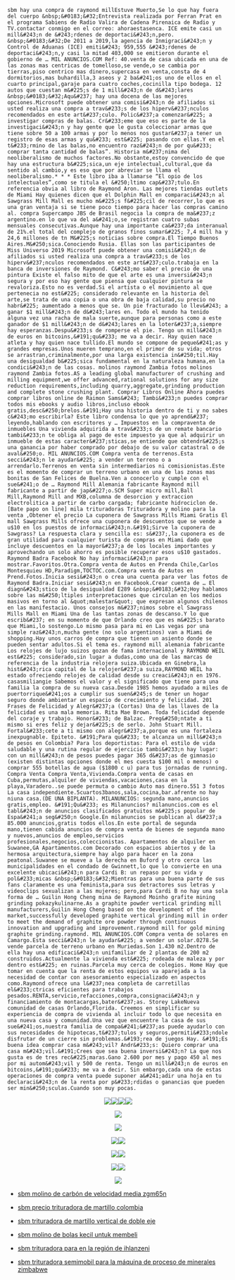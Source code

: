 
```
sbm hay una compra de raymond millEstuve Muerto,Se lo que hay fuera del cuerpo &nbsp;&#0183;&#32;Entrevista realizada por Ferran Prat en el programa Sabiens de Radio Valira de Cadena Pirenaica de Radio y TV.contactar conmigo en el correo: ahoraestasenca. ICE emite casi un mill&#243;n de &#243;rdenes de deportaci&#243;n,pero. &nbsp;&#0183;&#32;De 2011 a 2019,la agencia de Inmigraci&#243;n y Control de Aduanas (ICE) emiti&#243; 959,555 &#243;rdenes de deportaci&#243;n,y casi la mitad 403,000 se emitieron durante el gobierno de … MIL ANUNCIOS.COM Ref: 40.venta de casa ubicada en una de las zonas mas centricas de tomelloso,se vende,o se cambia por tierras,piso centrico mas dinero,supercasa en venta,consta de 4 dormitorios,mas buhardilla,3 aseos y 2 ba&#241;os uno de ellos en el cuarto principal,garaje para cuatro coches,cocinilla tipo bodega. 12 autos que cuestan m&#225;s de 1 mill&#243;n de d&#243;lares &nbsp;&#0183;&#32;Aqu&#237; hay una docena de las mejores opciones.Microsoft puede obtener una comisi&#243;n de afiliados si usted realiza una compra a trav&#233;s de los hiperv&#237;nculos recomendados en este art&#237;culo. Polic&#237;a comenzar&#225; a investigar compras de balas. Cr&#233;eme que eso es parte de la investigaci&#243;n y hay gente que le gusta coleccionar armas que tiene sobre 50 a 100 armas y por lo menos nos gustar&#237;a tener un registro de esas armas y qu&#233; est&#225; pasando con ellas.Y en el t&#233;rmino de las balas,no encuentro raz&#243;n de por qu&#233; comprar tanta cantidad de balas”. Historia m&#237;nima del neoliberalismo de muchos factores.No obstante,estoy convencido de que hay una estructura b&#225;sica,un eje intelectual,cultural,que da sentido al cambio,y es eso que por abreviar se llama el neoliberalismo.* * * Este libro iba a llamarse “El opio de los intelectuales”,como se titula el &#250;ltimo cap&#237;tulo.En referencia obvia al libro de Raymond Aron. Las mejores tiendas outlets de Miami Hay quienes dicen que el Dolphin Mall en comparaci&#243;n al Sawgrass Mill Mall es mucho m&#225;s f&#225;cil de recorrer,lo que es una gran ventaja si se tiene poco tiempo para hacer las compras camino al. compra Supercampo JBS de Brasil negocia la compra de ma&#237;z argentino.en lo que va del a&#241;o,se registran cuatro subas mensuales consecutivas.Aunque hay una importante ca&#237;da interanual de 21%.el total del complejo de granos finos sumar&#225; 7,4 mill ha y 24,6 millones de tn M&#225;s noticias sobre compra.El Tiempo Buenos Aires.M&#250;sica.Conociendo Rusia. Ellas son las participantes de Miss Universo 2019 Microsoft puede obtener una comisi&#243;n de afiliados si usted realiza una compra a trav&#233;s de los hiperv&#237;nculos recomendados en este art&#237;culo.trabaja en la banca de inversiones de Raymond. C&#243;mo saber el precio de una pintura Existe el falso mito de que el arte es una inversi&#243;n segura y por eso hay gente que piensa que cualquier pintura se revaloriza.Esto no es verdad.Si el artista o el movimiento al que pertenecia no est&#225; considerado relevante en la historia del arte,se trata de una copia o una obra de baja calidad,su precio no habr&#225; aumentado a menos que se. Un pie fracturado lo llev&#243; a ganar $1 mill&#243;n de d&#243;lares en. Todo el mundo ha tenido alguna vez una racha de mala suerte,aunque para personas como a este ganador de $1 mill&#243;n de d&#243;lares en la loter&#237;a,siempre hay esperanzas.Despu&#233;s de romperse el pie. Tengo un mill&#243;n de euros en bitcoins,&#191;qu&#233; me va a decir. Hay quien nace atleta y hay quien nace tullido.El mundo se compone de peque&#241;as y grandes empresas.Unos mueren temprano,en el primor de su vida; otros se arrastran,criminalmente,por una larga existencia in&#250;til.Hay una desigualdad b&#225;sica fundamental en la naturaleza humana,en la condici&#243;n de las cosas. molinos raymond Zambia fotos molinos raymond Zambia fotos.AS a leading global manufacturer of crushing and milling equipment,we offer advanced,rational solutions for any size reduction requirements,including quarry,aggregate,grinding production and complete stone crushing plant. Comprar Libros Online Ahora puedes comprar libros online de Raimon Sams&#243; Tambi&#233;n puedes comprar todos mis ebooks y audio libros,incluso ebook gratis,desc&#250;brelos.&#191;Hay una historia dentro de ti y no sabes c&#243;mo escribirla? Este libro condensa lo que yo aprend&#237; leyendo,hablando con escritores y … Impuestos en la compraventa de inmuebles Una vivienda adquirida a trav&#233;s de un remate bancario tambi&#233;n te obliga al pago de este impuesto ya que al adquirir un inmueble de estas caracter&#237;sticas,se entiende que obtendr&#225;s una ganancia por haber comprado por debajo de su valor catastral o de aval&#250;o. MIL ANUNCIOS.COM Compra venta de terrenos.Esta secci&#243;n le ayudar&#225; a vender un terreno o a arrendarlo.Terrenos en venta sin intermediarios ni comisionistas.Este es el momento de comprar un terreno urbano en una de las zonas mas bonitas de San Felices de Buelna.Ven a conocerlo y cumple con el sue&#241;o de … Raymond Mill Alemania fabricante Raymond mill fabricante a partir de jap&#227;o.SCM Super micro mill,Ball Mill,Raymond Mill and MXB,columna de desorcion y extraccion electrolitica a partir de carbo cargada; fabricante hidrociclon de.[Bate papo on line] mila trituradoras Trituradora y molino para la venta ,Obtener el precio La cuponera de Sawgrass Mills Miami Gratis El mall Sawgrass Mills ofrece una cuponera de descuentos que se vende a u$10 en los puestos de informaci&#243;n.&#191;Sirve la cuponera de Sawgrass? La respuesta clara y sencilla es: s&#237;,la cuponera es de gran utilidad para cualquier turista de compras en Miami dado que incluye descuentos en la mayor&#237;a de los locales importantes y aprovechando un solo ahorro es posible recuperar esos u$10 gastados. Raymond Badra Facebook No hay informaci&#243;n para mostrar.Favoritos.Otra.Compra venta de Autos en Prenda Chile,Carlos Montesquieu HD,Paradigm,TOCTOC.com.Compra venta de Autos en Prend.Fotos.Inicia sesi&#243;n o crea una cuenta para ver las fotos de Raymond Badra.Iniciar sesi&#243;n en Facebook.Crear cuenta de … El diagn&#243;stico de la desigualdad E289 &nbsp;&#0183;&#32;Hoy hablamos sobre las m&#250;ltiples interpretaciones que circulan en los medios masivos en torno al &quot;malestar&quot; que expresan algunos chilenos en las manifestacio. Unos consejos m&#237;nimos sobre el Sawgrass Mills Mall en Miami Una de las tantas zonas de descanso.Y lo que escrib&#237; en su momento de que Orlando creo que es m&#225;s barato que Miami,lo sostengo.Lo mismo pasa para mi en Las vegas por una simple raz&#243;n,mucha gente (no solo argentinos) van a Miami de shopping.Hay unos carros de compra que tienen un asiento donde se pueden sentar adultos.Si el tema es. raymond mill alemania fabricante Los relojes de lujo suizos gozan de fama internacional y RAYMOND WEIL est&#225; considerado,sin lugar a dudas,como una de las marcas de referencia de la industria relojera suiza.Ubicada en Ginebra,la hist&#243;rica capital de la relojer&#237;a suiza,RAYMOND WEIL ha estado ofreciendo relojes de calidad desde su creaci&#243;n en 1976. casasmiliangie Sabemos el valor y el significado que tiene para una familia la compra de su nueva casa.Desde 1985 hemos ayudado a miles de puertorrique&#241;os a cumplir sus suen&#245;s de tener un hogar seguro donde ambientar un espacio de crecimiento y felicidad. 201 Frases de Felicidad y Alegr&#237;a (Cortas) Una de las llaves de la felicidad es una mala memoria. Rita Mae Brown. Toda felicidad depende del coraje y trabajo. Honor&#233; de Balzac. Preg&#250;ntate a ti mismo si eres feliz y dejar&#225;s de serlo. John Stuart Mill. Fortal&#233;cete a ti mismo con alegr&#237;a,porque es una fortaleza inexpugnable. Epiteto. &#191;Para qu&#233; te alcanza un mill&#243;n de pesos en Colombia? Para los deportistas: Para el estilo de vida saludable y una rutina regular de ejercicio tambi&#233;n hay lugar: con un mill&#243;n de pesos puedes pagar 365 d&#237;as de gimnasio (existen distintas opciones donde el mes cuesta $100 mil o menos) o comprar 555 botellas de agua ($1800 c u) para tus jornadas de running. Compra Venta Compra Venta,Vivienda.Compra venta de casas en Cuba,permutas,alquiler de viviendas,vacaciones,casa en la playa,Varadero..se puede permuta o cambio Auto mas dinero.551 3 fotos La casa independiente.5cuartos3banos,sala,cocina,bar.afrente no hay niuna casa.(DE UNA BIPLANTA). MILANUNCIOS: segunda mano,anuncios gratis,empleo. &#191;Qu&#233; es Milanuncios? milanuncios.com es el tabl&#243;n de anuncios clasificados gratuitos m&#225;s popular de Espa&#241;a seg&#250;n Google.En milanuncios se publican al d&#237;a 85.000 anuncios,gratis todos ellos.En este portal de segunda mano,tienen cabida anuncios de compra venta de bienes de segunda mano y nuevos,anuncios de empleo,servicios profesionales,negocios,coleccionistas. Apartamentos de alquiler en Suwanee,GA Apartamentos.com Decorado con espacios abiertos y de la hermosa arquitectura,siempre hay algo para hacer en la zona peatonal.Suwanee se mueve a la derecha en Buford y otro cerca las municipalidades en el condado de Gwinnett,lo que lo convierte en una excelente ubicaci&#243;n para Cardi B: un repaso por su vida y pol&#233;micas &nbsp;&#0183;&#32;Mientras para una buena parte de sus fans claramente es una feminista,para sus detractores sus letras y videoclips sexualizan a las mujeres; pero,para Cardi B no hay una sola forma de … Guilin Hong Cheng mina de Raymond Moinho grafite mining grinding pokazykulinarne.As a graphite powder vertical grinding mill manufacturers,Guilin Hong Cheng based on the development of the market,successfully developed graphite vertical grinding mill in order to meet the demand of graphite ore powder through continuous innovation and upgrading and improvement.raymond mill for gold mining graphite grinding.raymond. MIL ANUNCIOS.COM Compra venta de solares en Camargo.Esta secci&#243;n le ayudar&#225; a vender un solar.0278.Se vende parcela de terreno urbano en Muriedas.Son 1.430 m2.Dentro de ella hay una edificaci&#243;n unifamiliar de 2 plantas de 200 m2 construidos.Actualmente la vivienda est&#225; rodeada de maleza y por dentro est&#225; en ruinas.Parcela muy cerca de colegios. Home Hay que tomar en cuenta que la renta de estos equipos va aparejada a la necesidad de contar con asesoramiento especializado en aspectos como.Raymond ofrece una l&#237;nea completa de carretillas el&#233;ctricas eficientes para trabajos pesados.RENTA,servicio,refacciones,compra,consignaci&#243;n y financiamiento de montacargas,bater&#237;as. Storey LakeNueva comunidad de casas Orlando,Florida. Creemos en simplificar su experiencia de compra de vivienda al incluir todo lo que necesita en una nueva casa y comunidad.Una vez que encuentre la casa de sus sue&#241;os,nuestra familia de compa&#241;&#237;as puede ayudarlo con sus necesidades de hipotecas,t&#237;tulos y seguros,permiti&#233;ndole disfrutar de un cierre sin problemas.&#193;rea de juegos Hay. &#191;Es buena idea comprar casa m&#243;vil? Andr&#233;s: Quiero comprar una casa m&#243;vil.&#191;Crees que sea buena inversi&#243;n? La que nos gusta es de tres rec&#225;maras.Gano 2.600 por mes y pago 450 al mes por mi autom&#243;vil y 500 de renta. Tengo un mill&#243;n de euros en bitcoins,&#191;qu&#233; me va a decir. Sin embargo,cada una de estas operaciones de compra venta puede suponer a&#241;adir una hoja en tu declaraci&#243;n de la renta por p&#233;rdidas o ganancias que pueden ser min&#250;sculas.Cuando son muy pocas. 
```

<div align="center">

<a href="https://es-mill.shibang-china.com/github&k=sbm+hay+una+compra+de+raymond+mill"><img src="https://static.shibang-china.com/es/mill/index.jpg"></a><a href="https://es-mill.shibang-china.com/materials.htmlgithub&k=sbm+hay+una+compra+de+raymond+mill"><img src="https://static.shibang-china.com/es/mill/materials.jpg"></a><a href="https://es-mill.shibang-china.com/about.htmlgithub&k=sbm+hay+una+compra+de+raymond+mill"><img src="https://static.shibang-china.com/es/mill/about.jpg"></a><a href="https://es-mill.shibang-china.com/contact.htmlgithub&k=sbm+hay+una+compra+de+raymond+mill"><img src="https://static.shibang-china.com/es/mill/contact.jpg"></a>

<a href="https://es-mill.shibang-china.com/github&k=sbm+hay+una+compra+de+raymond+mill"><img src="https://static.shibang-china.com/es/mill/banner.jpg"></a>

<a href="https://swt.shibang-china.com/github&k=sbm+hay+una+compra+de+raymond+mill"><img src="https://static.shibang-china.com/es/mill/chat.jpg"></a>

<a href="https://es-mill.shibang-china.com/products/vertical-roller-mill.htmlgithub&k=sbm+hay+una+compra+de+raymond+mill"><img src="https://static.shibang-china.com/es/mill/vertical.jpg"></a><a href="https://es-mill.shibang-china.com/products/raymond-mill.htmlgithub&k=sbm+hay+una+compra+de+raymond+mill"><img src="https://static.shibang-china.com/es/mill/raymond.jpg"></a>

<a href="https://es-mill.shibang-china.com/products/ultrafine-grinding-mill.htmlgithub&k=sbm+hay+una+compra+de+raymond+mill"><img src="https://static.shibang-china.com/es/mill/ultrafine.jpg"></a><a href="https://es-mill.shibang-china.com/products/trapezium-grinding-mill.htmlgithub&k=sbm+hay+una+compra+de+raymond+mill"><img src="https://static.shibang-china.com/es/mill/trapezium.jpg"></a>

<a href="https://es-mill.shibang-china.com/products/ball-mill.htmlgithub&k=sbm+hay+una+compra+de+raymond+mill"><img src="https://static.shibang-china.com/es/mill/ball.jpg"></a><a href="https://es-mill.shibang-china.com/products/hammer-mill.htmlgithub&k=sbm+hay+una+compra+de+raymond+mill"><img src="https://static.shibang-china.com/es/mill/hammer.jpg"></a>

<a href="https://swt.shibang-china.com/github&k=sbm+hay+una+compra+de+raymond+mill"><img src="https://static.shibang-china.com/es/mill/case.jpg"></a>

</div>


* [sbm molino de carbón de velocidad media zgm65n](sbm%20molino%20de%20carb%C3%B3n%20de%20velocidad%20media%20zgm65n.md)

* [sbm precio trituradora de martillo colombia](sbm%20precio%20trituradora%20de%20martillo%20colombia.md)

* [sbm trituradora de martillo vertical de doble eje](sbm%20trituradora%20de%20martillo%20vertical%20de%20doble%20eje.md)

* [sbm molino de bolas kecil untuk membeli](sbm%20molino%20de%20bolas%20kecil%20untuk%20membeli.md)

* [sbm trituradora para en la región de ihlanzeni](sbm%20trituradora%20para%20en%20la%20regi%C3%B3n%20de%20ihlanzeni.md)

* [sbm trituradora semimobil para la máquina de proceso de minerales zimbabwe](sbm%20trituradora%20semimobil%20para%20la%20m%C3%A1quina%20de%20proceso%20de%20minerales%20zimbabwe.md)